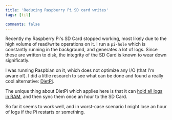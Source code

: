 ```yaml
---
title: 'Reducing Raspberry Pi SD card writes'
tags: [til]

comments: false
---
```


Recently my Raspberry Pi's SD Card stopped working, most likely due to the high volume of read/write operations on it. I run a `pi-hole` which is constantly running in the background, and generates a lot of logs. Since these are written to disk, the integrity of the SD Card is known to wear down significatly.

I was running Raspbian on it, which does not optimize any I/O (that I'm aware of). I did a little research to see what can be done and found a really cool alternative: [DietPi](https://dietpi.com).

The unique thing about DietPi which applies here is that it can [hold all logs in RAM](https://dietpi.com/docs/software/log_system/#dietpi-ramlog), and then sync them once an hour to the SD Card.

So far it seems to work well, and in worst-case scenario I might lose an hour of logs if the Pi restarts or something.
